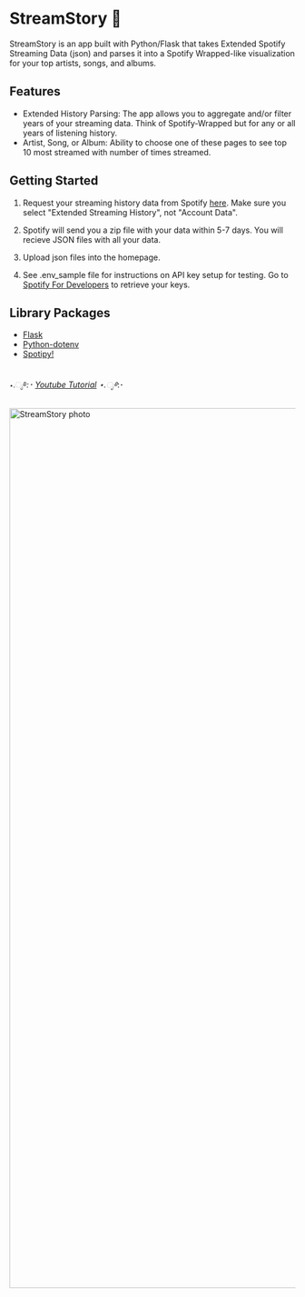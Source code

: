 

<h1 class="heading-element" dir="auto">StreamStory 🔮</h1>



StreamStory is an app built with Python/Flask that takes Extended Spotify Streaming Data (json) and parses it into a Spotify Wrapped-like visualization for your top artists, songs, and albums. 

<h2 class="heading-element" dir="auto">Features</h2>

* Extended History Parsing: The app allows you to aggregate and/or filter years of your streaming data. Think of Spotify-Wrapped but for any or all years of listening history.
* Artist, Song, or Album: Ability to choose one of these pages to see top 10 most streamed with number of times streamed. 

<h2 class="heading-element" dir="auto">Getting Started</h2>

1) Request your streaming history data from Spotify <a href="https://www.spotify.com/us/account/privacy/#_=" target="_blank">here</a>. Make sure you select "Extended Streaming History", not "Account Data".

2) Spotify will send you a zip file with your data within 5-7 days. You will recieve JSON files with all your data.

3) Upload json files into the homepage. 

4) See .env_sample file for instructions on API key setup for testing. Go to <a href="https://developer.spotify.com/" target="_bank">Spotify For Developers</a> to retrieve your keys. 

## Library Packages

* [Flask](https://flask.palletsprojects.com/en/3.0.x/)
* [Python-dotenv](https://pypi.org/project/python-dotenv/)
* [Spotipy!](https://spotipy.readthedocs.io/en/2.22.1/)

##

  

⋆.ೃ࿔*:･ <a href="https://www.youtube.com/watch?v=kUcJOxYGQ6g" target="_blank">Youtube Tutorial</a> ⋆.ೃ࿔*:･
<br>
<br>
<img width="1549" alt="StreamStory photo" src="https://github.com/user-attachments/assets/fe1bba3c-6e0f-426b-a621-a7a98139ca18">










